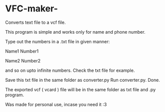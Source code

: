 # VFC-maker-
Converts text file to a vcf file.

This program is simple and works only for name and phone number. 

Type out the numbers in a .txt file in given manner:

Name1
Number1

Name2
Number2

and so on upto infinite numbers.
Check the txt file for example.

Save this txt file in the same folder as converter.py
Run converter.py.
Done.

The exported vcf ( vcard ) file will be in the same folder as txt file and .py program.

Was made for personal use, incase you need it :3
